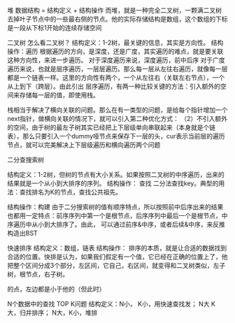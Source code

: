 堆
数据结构 = 结构定义 + 结构操作
而堆，就是一种完全二叉树，一颗满二叉树去掉叶子节点中的一些最右侧的节点。他的实际存储结构是数组，这个数组的下标是一段从下标1开始的连续存储空间


二叉树
怎么看二叉树？
结构定义：1-2树，最关键的信息，其实是方向性。
结构操作：遍历
根据遍历的方向，是深度，还是广度，其实遍历的难点，就是要关联这种方向性，来进一步遍历。
对于深度遍历来说，深度遍历，前中后序
对于广度遍历来说，也就是层序遍历，一层层遍历。那么每一层从左往右遍历，就像每一层都是一个链表一样。这里的方向性有两个，一个从左往右（关联左右节点），一个从上到下（跨层）。由此引出 层序遍历，有两一种比较关键的方法：引入额外的空间来存储每一层的值，即使用栈。

栈相当于解决了横向关联的问题。那么在有一类型的问题，是给每个指针增加一个next指针，做横向关联的情况下，就可以引入第二种优化方式：
（2）不引入额外的空间，由于树的最左子树其实已经把上下层级单向串联起来（本身就是个链表），那么只要引入一个dummy哑节点来保存下一层的头，cur表示当前层的遍历节点，就可以完美解决上下层级遍历和横向遍历两个问题


二分查搜索树

结构定义：1-2树，但树的节点有大小关系。如果按照二叉树的中序遍历，出来的结果就是一个从小到大排序的序列。
结构操作： 查找
二分法查找key。典型的用法：查找排名为K的节点，查找公共祖先。

结构操作：构建
由于二分搜索树的值有顺序特点，所以按照前中后序出来的结果也都用一定特点：前序序列中第一个是根节点，后序序列中最后一个是根节点，中序遍历中从小到大排序了。由此，
可以通过前序&中序，或者后续&中序，来反推构造出BST

快速排序
结构定义：数组，链表
结构操作：
排序的本质，就是让合适的数据找到合适的位置。快排是认为，如果我们假定有一个值，它已经在正确的位置上了，他把整个区间分成3个部分，左区间，它自己，右区间，就变得和二叉树类似，左子树，根节点，右子树。

的点，左边都是小于他的（但此时）

N个数据中的查找 TOP K问题
结构定义：N小， K小，用快速查找发； N大 K 大，归并排序； N大，K小，堆排



